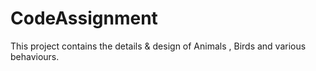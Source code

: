 # CodeAssignment
This project contains the details & design of Animals , Birds and various behaviours.


